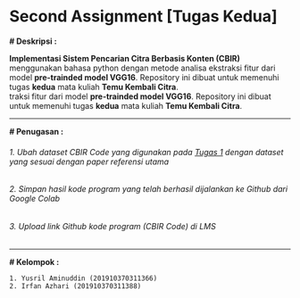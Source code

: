# Second Assignment [Tugas Kedua]
**# Deskripsi :**

**Implementasi Sistem Pencarian Citra Berbasis Konten (CBIR)** menggunakan bahasa python dengan metode analisa ekstraksi fitur dari model **pre-trainded model VGG16**. Repository ini dibuat untuk memenuhi tugas **kedua** mata kuliah **Temu Kembali Citra**.</br>
traksi fitur dari model **pre-trainded model VGG16**. Repository ini dibuat untuk memenuhi tugas **kedua** mata kuliah **Temu Kembali Citra**.
****
**# Penugasan :**


###### 1. Ubah dataset CBIR Code yang digunakan pada [Tugas 1](https://github.com/rasvanjaya21/content-based-image-retrieval/tree/first-assignment) dengan dataset yang sesuai dengan paper referensi utama
###### 2. Simpan hasil kode program yang telah berhasil dijalankan ke Github dari Google Colab
###### 3. Upload link Github kode program (CBIR Code) di LMS
****

**# Kelompok :**

```1. Yusril Aminuddin (201910370311366)```  
```2. Irfan Azhari (201910370311388)```  
